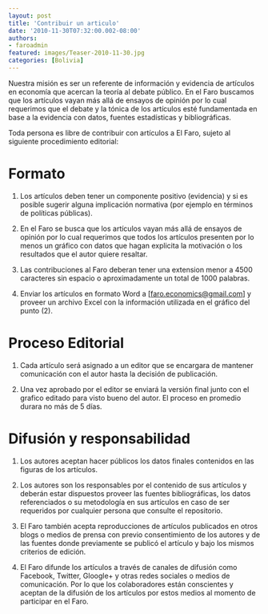 ```yaml
---
layout: post
title: 'Contribuir un articulo'
date: '2010-11-30T07:32:00.002-08:00'
authors:
- faroadmin
featured: images/Teaser-2010-11-30.jpg
categories: [Bolivia]
---
```


Nuestra misión es ser un referente de información y evidencia de artículos en economía que acercan la teoría al debate público. En el Faro buscamos que los artículos vayan más allá de ensayos de opinión por lo cual requerimos que el debate y la tónica de los artículos esté fundamentada en base a la evidencia con datos, fuentes estadísticas y bibliográficas.

Toda persona es libre de contribuir con artículos a El Faro, sujeto al siguiente procedimiento editorial:

# Formato

1. Los artículos deben tener un componente positivo (evidencia) y si es posible sugerir alguna implicación normativa (por ejemplo en términos de políticas públicas).

2. En el Faro se busca que los artículos vayan más allá de ensayos de opinión por lo cual requerimos que todos los artículos presenten por lo menos un gráfico con datos que hagan explicita la motivación o los resultados que el autor quiere resaltar.

3. Las contribuciones al Faro deberan tener una extension menor a 4500 caracteres sin espacio o aproximadamente un total de 1000 palabras.

4. Enviar los artículos en formato Word a [faro.economics@gmail.com] y proveer un archivo Excel con la información utilizada en el gráfico del punto (2).


# Proceso Editorial

1. Cada artículo será asignado a un editor que se encargara de mantener comunicación con el autor hasta la decisión de publicación.

2. Una vez aprobado por el editor se enviará la versión final junto con el grafico editado para visto bueno del autor. El proceso en promedio durara no más de 5 días.

# Difusión y responsabilidad

1. Los autores aceptan hacer públicos los datos finales contenidos en las figuras de los artículos.

2. Los autores son los responsables por el contenido de sus artículos y deberán estar dispuestos proveer las fuentes bibliográficas, los datos referenciados o su metodología en sus artículos en caso de ser requeridos por cualquier persona que consulte el repositorio.

3. El Faro también acepta reproducciones de artículos publicados en otros blogs o medios de prensa con previo consentimiento de los autores y de las fuentes donde previamente se publicó el artículo y bajo los mismos criterios de edición.

4. El Faro difunde los artículos a través de canales de difusión como Facebook, Twitter, Gloogle+ y otras redes sociales o medios de comunicación. Por lo que los colaboradores están conscientes y aceptan de la difusión de los artículos por estos medios al momento de participar en el Faro.
